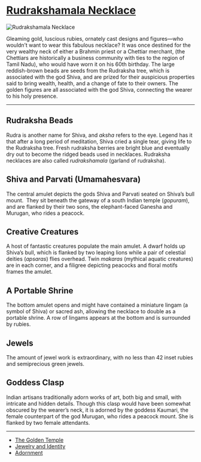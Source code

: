 # [Rudrakshamala Necklace](http://artstories.artsmia.org/#/o/4379)
![Rudrakshamala Necklace](http://api.artsmia.org/images/4379/large.jpg)

Gleaming gold, luscious rubies, ornately cast designs and figures—who wouldn’t want to wear this fabulous necklace? It was once destined for the very wealthy neck of either a Brahmin priest or a Chettiar merchant, (the Chettiars are historically a business community with ties to the region of Tamil Nadu), who would have worn it on his 60th birthday. The large reddish-brown beads are seeds from the Rudraksha tree, which is associated with the god Shiva, and are prized for their auspicious properties said to bring wealth, health, and a change of fate to their owners. The golden figures are all associated with the god Shiva, connecting the wearer to his holy presence. 

---

## Rudraksha Beads

Rudra is another name for Shiva, and *aksha* refers to the eye. Legend has it that after a long period of meditation, Shiva cried a single tear, giving life to the Rudraksha tree. Fresh rudraksha berries are bright blue and eventually dry out to become the ridged beads used in necklaces. Rudraksha necklaces are also called *rudrakshamala* (garland of rudraksha).

## Shiva and Parvati (Umamahesvara)

The central amulet depicts the gods Shiva and Parvati seated on Shiva’s bull mount.  They sit beneath the gateway of a south Indian temple (*gopuram*), and are flanked by their two sons, the elephant-faced Ganesha and Murugan, who rides a peacock.  

## Creative Creatures

A host of fantastic creatures populate the main amulet. A dwarf holds up Shiva’s bull, which is flanked by two leaping lions while a pair of celestial deities (*apsaras*) flies overhead. Twin *makaras* (mythical aquatic creatures) are in each corner, and a filigree depicting peacocks and floral motifs frames the amulet. 

## A Portable Shrine

The bottom amulet opens and might have contained a miniature lingam (a symbol of Shiva) or sacred ash, allowing the necklace to double as a portable shrine. A row of lingams appears at the bottom and is surrounded by rubies.

## Jewels

The amount of jewel work is extraordinary, with no less than 42 inset rubies and semiprecious green jewels. 

## Goddess Clasp

Indian artisans traditionally adorn works of art, both big and small, with intricate and hidden details. Though this clasp would have been somewhat obscured by the wearer’s neck, it is adorned by the goddess Kaumari, the female counterpart of the god Murugan, who rides a peacock mount. She is flanked by two female attendants.

---

* [The Golden Temple](../stories/the-golden-temple.md)
* [Jewelry and Identity](../stories/jewelry-and-identity.md)
* [Adornment](../stories/adornment.md)
